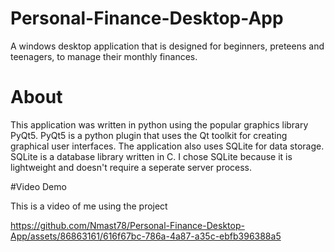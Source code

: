 # Personal-Finance-Desktop-App
A windows desktop application that is designed for beginners, preteens and teenagers, to manage their monthly finances.

# About
This application was written in python using the popular graphics library PyQt5.  PyQt5 is a python plugin that uses the Qt toolkit for
creating graphical user interfaces.
The application also uses SQLite for data storage.  SQLite is a database library written in C.  I chose SQLite because it is lightweight
and doesn't require a seperate server process.

#Video Demo

This is a video of me using the project

https://github.com/Nmast78/Personal-Finance-Desktop-App/assets/86863161/616f67bc-786a-4a87-a35c-ebfb396388a5

